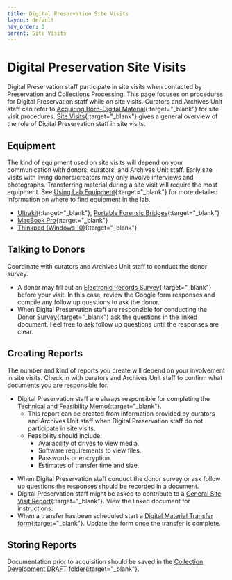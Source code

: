 ```yaml
---
title: Digital Preservation Site Visits
layout: default
nav_order: 3
parent: Site Visits
---
```

# Digital Preservation Site Visits
Digital Preservation staff participate in site visits when contacted by Preservation and Collections Processing. This page focuses on procedures for Digital Preservation staff while on site visits. Curators and Archives Unit staff can refer to [Acquiring Born-Digital Material](acquiring-born-digital){:target="_blank"} for site visit procedures. [Site Visits](site-visits){:target="_blank"} gives a general overview of the role of Digital Preservation staff in site visits.

## Equipment
The kind of equipment used on site visits will depend on your communication with donors, curators, and Archives Unit staff. Early site visits with living donors/creators may only involve interviews and photographs. Transferring material during a site visit will require the most equipment. See [Using Lab Equipment](../using/using-lab-equipment){:target="_blank"} for more detailed information on where to find equipment in the lab.
* [Ultrakit](../tools/ultrakit){:target="_blank"}, [Portable Forensic Bridges](../using/using-lab-equipment#portable-forensic-bridges){:target="_blank"}
* [MacBook Pro](../tools/macbooktools){:target="_blank"}
* [Thinkpad (Windows 10)](../tools/thinkpad(Windows10)tools){:target="_blank"}

## Talking to Donors
Coordinate with curators and Archives Unit staff to conduct the donor survey. 
* A donor may fill out an [Electronic Records Survey](https://docs.google.com/forms/d/1NijzIMawq8oE_xx_NliDj6htPKShcgKuVJjREKMPdt8/edit?usp=sharing){:target="_blank"} before your visit. In this case, review the Google form responses and compile any follow up questions to ask the donor. 
* When Digital Preservation staff are responsible for conducting the [Donor Survey](https://docs.google.com/document/d/10BsmK5p6J_0DJtMNTOT0MNAHDWF9AN6cG4cs_BKnxPg/edit?usp=sharing){:target="_blank"} ask the questions in the linked document. Feel free to ask follow up questions until the responses are clear.

## Creating Reports
The number and kind of reports you create will depend on your involvement in site visits. Check in with curators and Archives Unit staff to confirm what documents you are responsible for.
* Digital Preservation staff are always responsible for completing the [Technical and Feasibility Memo](https://docs.google.com/document/d/1dEsGEwiKvzBu4C20v1vjXS5SUqWG8ph8GykFE3ioJBA/edit?usp=sharing){:target="_blank"}. 
    * This report can be created from information provided by curators and Archives Unit staff when Digital Preservation staff do not participate in site visits. 
    * Feasibility should include:
        * Availability of drives to view media.
        * Software requirements to view files.
        * Passwords or encryption.
        * Estimates of transfer time and size.
<!-- view only link -->
* When Digital Preservation staff conduct the donor survey or ask follow up questions the responses should be recorded in a document. 
* Digital Preservation staff might be asked to contribute to a [General Site Visit Report](https://docs.google.com/document/d/1E-K2hUmuztdx9XK_vUPLnJ7ius7gjNMuYpc4_gU1HyM/edit#heading=h.si0un498sdts){:target="_blank"}. View the linked document for instructions.
* When a transfer has been scheduled start a [Digital Material Transfer form](https://docs.google.com/document/d/1LznYeRdSf08MvIel56Rcm4KhDI32woqj4qO8IlIoeQU/edit?usp=sharing){:target="_blank"}. Update the form once the transfer is complete.

## Storing Reports
Documentation prior to acquisition should be saved in the [Collection Development DRAFT folder](https://drive.google.com/drive/folders/1jAX62oq3zyIjZlu98vjdgvJI_eULWzvn?usp=sharing){:target="_blank"}.